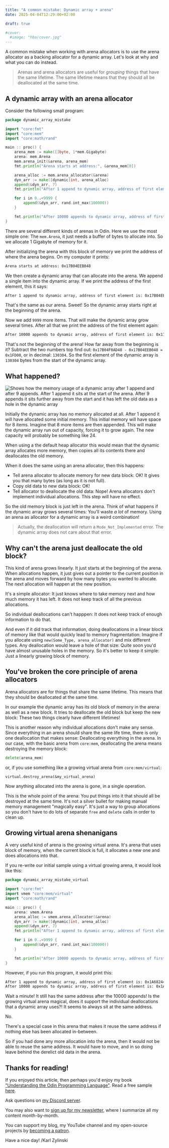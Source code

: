 ```yaml
---
title: "A common mistake: Dynamic array + arena"
date: 2025-04-04T12:29:00+02:00

draft: true

#cover:
  #image: "hba/cover.jpg"
---
```


A common mistake when working with arena allocators is to use the arena allocator as a backing allocator for a dynamic array. Let's look at why and what you can do instead.

> Arenas and arena allocators are useful for _grouping_ things that have the same lifetime. The same lifetime means that they should all be deallocated at the same time.

## A dynamic array with an arena allocator

Consider the following small program:

```go
package dynamic_array_mistake

import "core:fmt"
import "core:mem"
import "core:math/rand"

main :: proc() {
	arena_mem := make([]byte, 1*mem.Gigabyte)
	arena: mem.Arena
	mem.arena_init(&arena, arena_mem)
	fmt.println("Arena starts at address:", &arena_mem[0])

	arena_alloc := mem.arena_allocator(&arena)
	dyn_arr := make([dynamic]int, arena_alloc)
	append(&dyn_arr, 7)
	fmt.println("After 1 append to dynamic array, address of first element is:", &dyn_arr[0])

	for i in 0..<9999 {
		append(&dyn_arr, rand.int_max(100000))
	}

	fmt.println("After 10000 appends to dynamic array, address of first element is:", &dyn_arr[0])
}
```

There are several different kinds of arenas in Odin. Here we use the most simple one: The `mem.Arena`, it just needs a buffer of bytes to allocate into. So we allocate 1 Gigabyte of memory for it.

After initializing the arena with this block of memory we print the address of where the arena begins. On my computer it prints:
```txt
Arena starts at address: 0x17B04EEB048
```

We then create a dynamic array that can allocate into the arena. We append a single item into the dynamic array. If we print the address of the first element, this it says:

```txt
After 1 append to dynamic array, address of first element is: 0x17B04EEB048
```

That's the same as our arena. Sweet! So the dynamic array starts right at the beginning of the arena.

Now we add `9999` more items. That will make the dynamic array grow several times. After all that we print the address of the first element again:
```txt
After 10000 appends to dynamic array, address of first element is: 0x17B04F0AD48
```

That's not the beginning of the arena! How far away from the beginning is it? Subtract the two numbers top find out: `0x17B04F0AD48 - 0x17B04EEB048 = 0x1FD00`, or in decimal: `130304`. So the first element of the dynamic array is `130304` bytes from the start of the dynamic array.

## What happened?

![Shows how the memory usage of a dynamic array after 1 append and after 9 appends. After 1 append it sits at the start of the arena. After 9 appends it sits further away from the start and it has left the old data as a hole in the dynamic array](/arena-mistakes/growing_dyn_arr.png)

Initially the dynamic array has no memory allocated at all. After 1 append it will have allocated some initial memory. This initial memory will have space for 8 items. Imagine that 8 more items are then appended. This will make the dynamic array run out of capacity, forcing it to grow again. The new capacity will probably be something like 24.

When using a the default heap allocator this would mean that the dynamic array allocates more memory, then copies all its contents there and deallocates the old memory.

When it does the same using an arena allocator, then this happens:
- Tell arena allocator to allocate memory for new data block: OK! It gives you that many bytes (as long as it is not full).
- Copy old data to new data block: OK!
- Tell allocator to deallocate the old data: Nope! Arena allocators don't implement individual allocations. This step will have no effect.

So the old memory block is just left in the arena. Think of what happens if the dynamic array grows several times: You'll waste _a lot_ of memory. Using an arena as allocator for a dynamic array is a weird combination!

> Actually, the deallocation will return a `Mode_Not_Implemented` error. The dynamic array does not care about that error.

## Why can't the arena just deallocate the old block?

This kind of arena grows linearly. It just starts at the beginning of the arena. When allocations happen, it just gives out a pointer to the current position in the arena and moves forward by how many bytes you wanted to allocate. The next allocation will happen at the new position.

It's a simple allocator: It just knows where to take memory next and how much memory it has left. It does not keep track of all the previous allocations.

So individual deallocations can't happpen: It does not keep track of enough information to do that.

And even if it did track that information, doing deallocations in a linear block of memory like that would quickly lead to memory fragmentation: Imagine if you allocate using `new(Some_Type, arena_allocator)` and mix different types. Any deallocation would leave a hole of that size: Quite soon you'd have almost unusable holes in the memory. So it's better to keep it simple: Just a linearly growing block of memory.

## You've broken the core principle of arena allocators

Arena allocators are for things that share the same lifetime. This means that they should be deallocated at the same time.

In our example the dynamic array has its old block of memory in the arena as well as a new block. It tries to deallocate the old block but keep the new block: These two things clearly have different lifetimes!

This is another reason why individual allocations don't make any sense. Since everything in an arena should share the same life time, there is only one deallocation that makes sense: Deallocating everything in the arena. In our case, with the basic arena from `core:mem`, deallocating the arena means destroying the memory block:

```go
delete(arena_mem)
```
or, if you use something like a growing virtual arena from `core:mem/virtual`:

```
virtual.destroy_arena(&my_virtual_arena)
```

Now anything allocated into the arena is gone, in a single operation.

This is the whole point of the arena: You put things into it that should all be destroyed at the same time. It's not a silver bullet for making manual memory management "magically easy". It's just a way to group allocations so you don't have to do lots of separate `free` and `delete` calls in order to clean up.

## Growing virtual arena shenanigans

A very useful kind of arena is the growing virtual arena. It's arena that uses block of memory, when the current block is full, it allocates a new one and does allocations into that.

If you re-write our initial sample using a virtual growing arena, it would look like this:

```go
package dynamic_array_mistake_virtual

import "core:fmt"
import vmem "core:mem/virtual"
import "core:math/rand"

main :: proc() {
	arena: vmem.Arena
	arena_alloc := vmem.arena_allocator(&arena)
	dyn_arr := make([dynamic]int, arena_alloc)
	append(&dyn_arr, 7)
	fmt.println("After 1 append to dynamic array, address of first element is:", &dyn_arr[0])

	for i in 0..<9999 {
		append(&dyn_arr, rand.int_max(100000))
	}

	fmt.println("After 10000 appends to dynamic array, address of first element is:", &dyn_arr[0])
}
```

However, if you run this program, it would print this:
```txt
After 1 append to dynamic array, address of first element is: 0x1A682440038
After 10000 appends to dynamic array, address of first element is: 0x1A682440038
```

Wait a minute! It still has the same address after the 10000 appends! Is the growing virtual arena magical, does it support the individual deallocations that a dynamic array uses?! It seems to always sit at the same address.

No.

There's a special case in this arena that makes it reuse the same address if nothing else has been allocated in-between.

So if you had done any more allocation into the arena, then it would not be able to reuse the same address. It would have to move, and in so doing leave behind the derelict old data in the arena.

## Thanks for reading!

If you enjoyed this article, then perhaps you'd enjoy my book ["Understanding the Odin Programming Language"](https://odinbook.com). Read a free sample [here](https://odinbook.com/sample.html).

Ask questions on [my Discord server](https://discord.gg/4FsHgtBmFK).

You may also want to [sign up for my newsletter](https://karlzylinski.substack.com/), where I summarize all my content month-by-month.

You can support my blog, my YouTube channel and my open-source projects by [becoming a patron](https://patreon.com/karl_zylinski/).

Have a nice day!
/Karl Zylinski